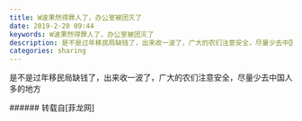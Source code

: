 ```yaml
---
title: W波果然得罪人了，办公室被团灭了
date: 2019-2-20 09:44
keywords: W波果然得罪人了，办公室被团灭了
description: 是不是过年移民局缺钱了，出来收一波了，广大的农们注意安全，尽量少去中国人多的地方
categories: sharing
---
```

<td class="t_f" id="postmessage_3075371">

是不是过年移民局缺钱了，出来收一波了，广大的农们注意安全，尽量少去中国人多的地方<br/>
<img alt="" border="0" class="zoom" data-cf-modified-6436504ec336e016932ce56f-="" file="http://www.flw.ph/data/appbyme/upload/image/201902/20/qKm0dIGChyhV.jpg" id="aimg_dDOMV" lazyloadthumb="1" onclick="" onmouseover="" src="http://www.flw.ph/data/appbyme/upload/image/201902/20/qKm0dIGChyhV.jpg"/><br/>
<img alt="" border="0" class="zoom" data-cf-modified-6436504ec336e016932ce56f-="" file="http://www.flw.ph/data/appbyme/upload/image/201902/20/oXREQfFuo5Xu.jpg" id="aimg_LCG8Y" lazyloadthumb="1" onclick="" onmouseover="" src="http://www.flw.ph/data/appbyme/upload/image/201902/20/oXREQfFuo5Xu.jpg"/><br/>
<img alt="" border="0" class="zoom" data-cf-modified-6436504ec336e016932ce56f-="" file="http://www.flw.ph/data/appbyme/upload/image/201902/20/ZxSKkTHkcWaA.jpg" id="aimg_TXhii" lazyloadthumb="1" onclick="" onmouseover="" src="http://www.flw.ph/data/appbyme/upload/image/201902/20/ZxSKkTHkcWaA.jpg"/><br/>
<img alt="" border="0" class="zoom" data-cf-modified-6436504ec336e016932ce56f-="" file="http://www.flw.ph/data/appbyme/upload/image/201902/20/vmOZ8z5x81lm.jpg" id="aimg_pnG88" lazyloadthumb="1" onclick="" onmouseover="" src="http://www.flw.ph/data/appbyme/upload/image/201902/20/vmOZ8z5x81lm.jpg"/><br/>
<img alt="" border="0" class="zoom" data-cf-modified-6436504ec336e016932ce56f-="" file="http://www.flw.ph/data/appbyme/upload/image/201902/20/kLr6bN8doHsK.jpg" id="aimg_Q9giw" lazyloadthumb="1" onclick="" onmouseover="" src="http://www.flw.ph/data/appbyme/upload/image/201902/20/kLr6bN8doHsK.jpg"/><br/>
</td>
###### 转载自[菲龙网]